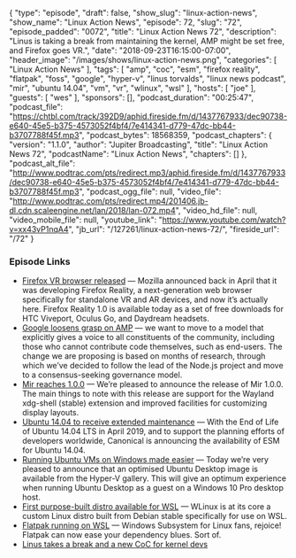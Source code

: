 {
  "type": "episode",
  "draft": false,
  "show_slug": "linux-action-news",
  "show_name": "Linux Action News",
  "episode": 72,
  "slug": "72",
  "episode_padded": "0072",
  "title": "Linux Action News 72",
  "description": "Linus is taking a break from maintaining the kernel, AMP might be set free, and Firefox goes VR.",
  "date": "2018-09-23T16:15:00-07:00",
  "header_image": "/images/shows/linux-action-news.png",
  "categories": [
    "Linux Action News"
  ],
  "tags": [
    "amp",
    "coc",
    "esm",
    "firefox reality",
    "flatpak",
    "foss",
    "google",
    "hyper-v",
    "linus torvalds",
    "linux news podcast",
    "mir",
    "ubuntu 14.04",
    "vm",
    "vr",
    "wlinux",
    "wsl"
  ],
  "hosts": [
    "joe"
  ],
  "guests": [
    "wes"
  ],
  "sponsors": [],
  "podcast_duration": "00:25:47",
  "podcast_file": "https://chtbl.com/track/392D9/aphid.fireside.fm/d/1437767933/dec90738-e640-45e5-b375-4573052f4bf4/7e414341-d779-47dc-bb44-b3707788f45f.mp3",
  "podcast_bytes": 18568359,
  "podcast_chapters": {
    "version": "1.1.0",
    "author": "Jupiter Broadcasting",
    "title": "Linux Action News 72",
    "podcastName": "Linux Action News",
    "chapters": []
  },
  "podcast_alt_file": "http://www.podtrac.com/pts/redirect.mp3/aphid.fireside.fm/d/1437767933/dec90738-e640-45e5-b375-4573052f4bf4/7e414341-d779-47dc-bb44-b3707788f45f.mp3",
  "podcast_ogg_file": null,
  "video_file": "http://www.podtrac.com/pts/redirect.mp4/201406.jb-dl.cdn.scaleengine.net/lan/2018/lan-072.mp4",
  "video_hd_file": null,
  "video_mobile_file": null,
  "youtube_link": "https://www.youtube.com/watch?v=xx43vP1nqA4",
  "jb_url": "/127261/linux-action-news-72/",
  "fireside_url": "/72"
}


### Episode Links

  * [Firefox VR browser released](https://venturebeat.com/2018/09/18/firefox-reality-browser-arrives-for-htc-viveport-oculus-go-and-daydream/ "Firefox VR browser released") — Mozilla announced back in April that it was developing Firefox Reality, a next-generation web browser specifically for standalone VR and AR devices, and now it’s actually here. Firefox Reality 1.0 is available today as a set of free downloads for HTC Viveport, Oculus Go, and Daydream headsets.
  * [Google loosens grasp on AMP](https://amphtml.wordpress.com/2018/09/18/governance/ "Google loosens grasp on AMP") — we want to move to a model that explicitly gives a voice to all constituents of the community, including those who cannot contribute code themselves, such as end-users. The change we are proposing is based on months of research, through which we’ve decided to follow the lead of the Node.js project and move to a consensus-seeking governance model.
  * [Mir reaches 1.0.0](https://community.ubuntu.com/t/mir-1-0-0-release/8079 "Mir reaches 1.0.0") — We’re pleased to announce the release of Mir 1.0.0. The main things to note with this release are support for the Wayland xdg-shell (stable) extension and improved facilities for customizing display layouts.
  * [Ubuntu 14.04 to receive extended maintenance](https://blog.ubuntu.com/2018/09/19/extended-security-maintenance-ubuntu-14-04-trusty-tahr "Ubuntu 14.04 to receive extended maintenance") — With the End of Life of Ubuntu 14.04 LTS in April 2019, and to support the planning efforts of developers worldwide, Canonical is announcing the availability of ESM for Ubuntu 14.04.
  * [Running Ubuntu VMs on Windows made easier](https://blog.ubuntu.com/2018/09/17/optimised-ubuntu-desktop-images-available-in-microsoft-hyper-v-gallery "Running Ubuntu VMs on Windows made easier") — Today we’re very pleased to announce that an optimised Ubuntu Desktop image is available from the Hyper-V gallery. This will give an optimum experience when running Ubuntu Desktop as a guest on a Windows 10 Pro desktop host.
  * [First purpose-built distro available for WSL](https://www.microsoft.com/en-us/p/wlinux/9nv1gv1pxz6p#activetab=pivot:overviewtab "First purpose-built distro available for WSL") — WLinux is at its core a custom Linux distro built from Debian stable specifically for use on WSL.
  * [Flatpak running on WSL](https://www.theregister.co.uk/2018/09/17/flatpak_windows_wsl/ "Flatpak running on WSL") — Windows Subsystem for Linux fans, rejoice! Flatpak can now ease your dependency blues. Sort of.
  * [Linus takes a break and a new CoC for kernel devs](https://www.theverge.com/platform/amp/2018/9/21/17883442/linux-founder-linus-torvalds-apology-code-of-conduct-change-enforcement "Linus takes a break and a new CoC for kernel devs")


